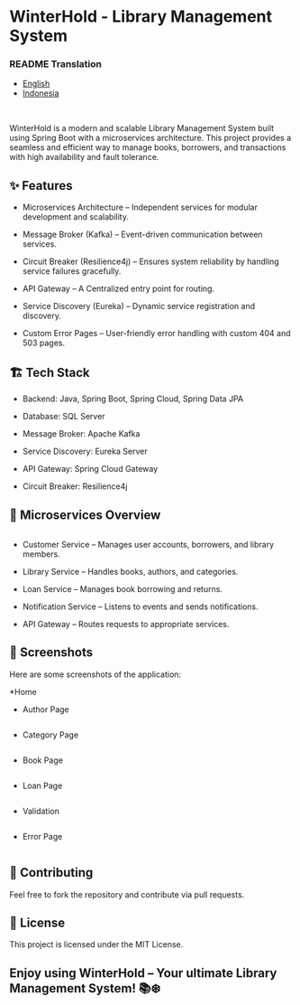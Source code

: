 # WinterHold - Library Management System

<h3>README Translation</h3>
<ul>
  <li><a href="">English</a></li>
  <li><a href="">Indonesia</a></li>
</ul>
<br>

WinterHold is a modern and scalable Library Management System built using Spring Boot with a microservices architecture. This project provides a seamless and efficient way to manage books, borrowers, and transactions with high availability and fault tolerance.

<h2>✨ Features</h2>

* Microservices Architecture – Independent services for modular development and scalability.

* Message Broker (Kafka) – Event-driven communication between services.

* Circuit Breaker (Resilience4j) – Ensures system reliability by handling service failures gracefully.

* API Gateway – A Centralized entry point for routing.

* Service Discovery (Eureka) – Dynamic service registration and discovery.

* Custom Error Pages – User-friendly error handling with custom 404 and 503 pages.

<h2>🏗️ Tech Stack</h2>

* Backend: Java, Spring Boot, Spring Cloud, Spring Data JPA

* Database: SQL Server

* Message Broker: Apache Kafka

* Service Discovery: Eureka Server

* API Gateway: Spring Cloud Gateway

* Circuit Breaker: Resilience4j

<h2>📜 Microservices Overview</h2>

<img href="">

* Customer Service – Manages user accounts, borrowers, and library members.

* Library Service – Handles books, authors, and categories.

* Loan Service – Manages book borrowing and returns.

* Notification Service – Listens to events and sends notifications.

* API Gateway – Routes requests to appropriate services.

<h2>📸 Screenshots</h2>

Here are some screenshots of the application:

*Home
<img href="">

* Author Page
<img href="">

* Category Page
<img href="">

* Book Page
<img href="">

* Loan Page
<img href="">

* Validation
<img href="">

* Error Page
<img href="">

<h2>🤝 Contributing</h2>

Feel free to fork the repository and contribute via pull requests.

<h2>📜 License</h2>

This project is licensed under the MIT License.

<h2>Enjoy using WinterHold – Your ultimate Library Management System! 📚❄️</h2>
